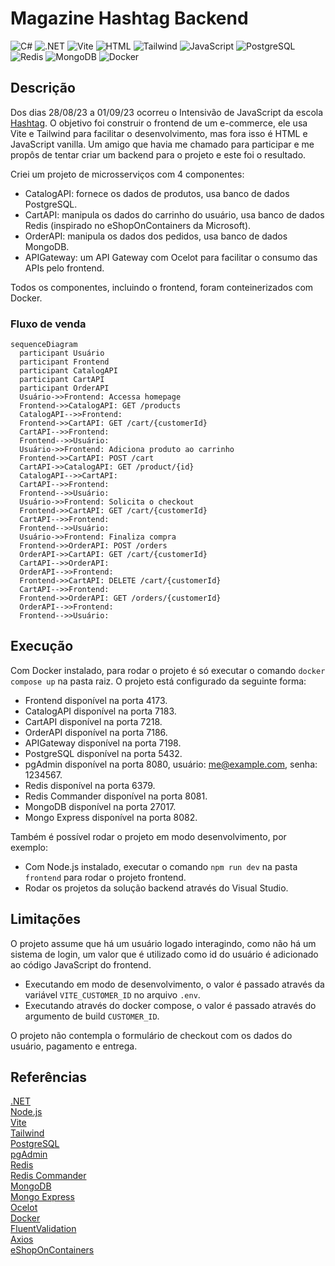 # Magazine Hashtag Backend

![C#](https://img.shields.io/badge/c%23-%23239120.svg?style=for-the-badge&logo=c-sharp&logoColor=white)
![.NET](https://img.shields.io/badge/.NET-512BD4?style=for-the-badge&logo=dotnet&logoColor=white)
![Vite](https://img.shields.io/badge/Vite-B73BFE?style=for-the-badge&logo=vite&logoColor=FFD62E)
![HTML](https://img.shields.io/badge/HTML5-E34F26?style=for-the-badge&logo=html5&logoColor=white)
![Tailwind](https://img.shields.io/badge/Tailwind_CSS-38B2AC?style=for-the-badge&logo=tailwind-css&logoColor=white)
![JavaScript](https://img.shields.io/badge/JavaScript-323330?style=for-the-badge&logo=javascript&logoColor=F7DF1E)
![PostgreSQL](https://img.shields.io/badge/PostgreSQL-316192?style=for-the-badge&logo=postgresql&logoColor=white)
![Redis](https://img.shields.io/badge/redis-%23DD0031.svg?&style=for-the-badge&logo=redis&logoColor=white)
![MongoDB](https://img.shields.io/badge/MongoDB-4EA94B?style=for-the-badge&logo=mongodb&logoColor=white)
![Docker](https://img.shields.io/badge/docker-%230db7ed.svg?style=for-the-badge&logo=docker&logoColor=white)

## Descrição

Dos dias 28/08/23 a 01/09/23 ocorreu o Intensivão de JavaScript da escola [Hashtag](https://www.hashtagtreinamentos.com/). O objetivo foi construir o frontend de um e-commerce, ele usa Vite e Tailwind para facilitar o desenvolvimento, mas fora isso é HTML e JavaScript vanilla. Um amigo que havia me chamado para participar e me propôs de tentar criar um backend para o projeto e este foi o resultado.

Criei um projeto de microsserviços com 4 componentes:

- CatalogAPI: fornece os dados de produtos, usa banco de dados PostgreSQL.
- CartAPI: manipula os dados do carrinho do usuário, usa banco de dados Redis (inspirado no eShopOnContainers da Microsoft).
- OrderAPI: manipula os dados dos pedidos, usa banco de dados MongoDB.
- APIGateway: um API Gateway com Ocelot para facilitar o consumo das APIs pelo frontend.

Todos os componentes, incluindo o frontend, foram conteinerizados com Docker.

### Fluxo de venda

```mermaid
sequenceDiagram
  participant Usuário
  participant Frontend
  participant CatalogAPI
  participant CartAPI
  participant OrderAPI
  Usuário->>Frontend: Accessa homepage
  Frontend->>CatalogAPI: GET /products
  CatalogAPI-->>Frontend: 
  Frontend->>CartAPI: GET /cart/{customerId}
  CartAPI-->>Frontend: 
  Frontend-->>Usuário: 
  Usuário->>Frontend: Adiciona produto ao carrinho
  Frontend->>CartAPI: POST /cart
  CartAPI->>CatalogAPI: GET /product/{id}
  CatalogAPI-->>CartAPI: 
  CartAPI-->>Frontend: 
  Frontend-->>Usuário: 
  Usuário->>Frontend: Solicita o checkout
  Frontend->>CartAPI: GET /cart/{customerId} 
  CartAPI-->>Frontend: 
  Frontend-->>Usuário: 
  Usuário->>Frontend: Finaliza compra
  Frontend->>OrderAPI: POST /orders
  OrderAPI->>CartAPI: GET /cart/{customerId}
  CartAPI-->>OrderAPI: 
  OrderAPI-->>Frontend: 
  Frontend->>CartAPI: DELETE /cart/{customerId}
  CartAPI-->>Frontend: 
  Frontend->>OrderAPI: GET /orders/{customerId}
  OrderAPI-->>Frontend: 
  Frontend-->>Usuário: 
```

## Execução

Com Docker instalado, para rodar o projeto é só executar o comando `docker compose up` na pasta raiz. O projeto está configurado da seguinte forma:

- Frontend disponível na porta 4173.
- CatalogAPI disponível na porta 7183.
- CartAPI disponível na porta 7218.
- OrderAPI disponível na porta 7186.
- APIGateway disponível na porta 7198.
- PostgreSQL disponível na porta 5432.
- pgAdmin disponível na porta 8080, usuário: <me@example.com>, senha: 1234567.
- Redis disponível na porta 6379.
- Redis Commander disponível na porta 8081.
- MongoDB disponível na porta 27017.
- Mongo Express disponível na porta 8082.

Também é possível rodar o projeto em modo desenvolvimento, por exemplo:

- Com Node.js instalado, executar o comando `npm run dev` na pasta `frontend` para rodar o projeto frontend.
- Rodar os projetos da solução backend através do Visual Studio.

## Limitações

O projeto assume que há um usuário logado interagindo, como não há um sistema de login, um valor que é utilizado como id do usuário é adicionado ao código JavaScript do frontend.

- Executando em modo de desenvolvimento, o valor é passado através da variável `VITE_CUSTOMER_ID` no arquivo `.env`.
- Executando através do docker compose, o valor é passado através do argumento de build `CUSTOMER_ID`.

O projeto não contempla o formulário de checkout com os dados do usuário, pagamento e entrega.

## Referências

[.NET](https://dotnet.microsoft.com/pt-br/)  
[Node.js](https://nodejs.org/en)  
[Vite](https://vitejs.dev/)  
[Tailwind](https://tailwindcss.com/)  
[PostgreSQL](https://www.postgresql.org/)  
[pgAdmin](https://www.pgadmin.org/)  
[Redis](https://redis.io/)  
[Redis Commander](https://joeferner.github.io/redis-commander/)  
[MongoDB](https://www.mongodb.com/pt-br)  
[Mongo Express](https://github.com/mongo-express/mongo-express)  
[Ocelot](https://github.com/ThreeMammals/Ocelot)  
[Docker](https://www.docker.com/)  
[FluentValidation](https://github.com/FluentValidation/FluentValidation)  
[Axios](https://axios-http.com/)  
[eShopOnContainers](https://github.com/dotnet-architecture/eShopOnContainers)  
